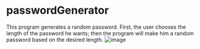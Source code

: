 # passwordGenerator
This program generates a random password. First, the user chooses the length of the password he wants; then the program will make him a random password based on the desired length.
![image](https://user-images.githubusercontent.com/94204190/166236434-21450d9e-8e7b-4227-a934-b2ca5b3f57d1.png)
